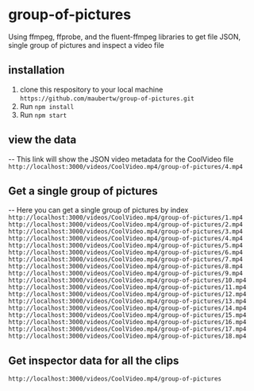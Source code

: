# group-of-pictures
Using ffmpeg, ffprobe, and the fluent-ffmpeg libraries to get file JSON, single group of pictures and inspect a video file

## installation
1.  clone this respository to your local machine
`https://github.com/maubertw/group-of-pictures.git`
2.  Run `npm install`
3.  Run `npm start`

## view the data
-- This link will show the JSON video metadata for the CoolVideo file 
`http://localhost:3000/videos/CoolVideo.mp4/group-of-pictures/4.mp4`

## Get a single group of pictures
-- Here you can get a single group of pictures by index
`http://localhost:3000/videos/CoolVideo.mp4/group-of-pictures/1.mp4`
`http://localhost:3000/videos/CoolVideo.mp4/group-of-pictures/2.mp4`
`http://localhost:3000/videos/CoolVideo.mp4/group-of-pictures/3.mp4`
`http://localhost:3000/videos/CoolVideo.mp4/group-of-pictures/4.mp4`
`http://localhost:3000/videos/CoolVideo.mp4/group-of-pictures/5.mp4`
`http://localhost:3000/videos/CoolVideo.mp4/group-of-pictures/6.mp4`
`http://localhost:3000/videos/CoolVideo.mp4/group-of-pictures/7.mp4`
`http://localhost:3000/videos/CoolVideo.mp4/group-of-pictures/8.mp4`
`http://localhost:3000/videos/CoolVideo.mp4/group-of-pictures/9.mp4`
`http://localhost:3000/videos/CoolVideo.mp4/group-of-pictures/10.mp4`
`http://localhost:3000/videos/CoolVideo.mp4/group-of-pictures/11.mp4`
`http://localhost:3000/videos/CoolVideo.mp4/group-of-pictures/12.mp4`
`http://localhost:3000/videos/CoolVideo.mp4/group-of-pictures/13.mp4`
`http://localhost:3000/videos/CoolVideo.mp4/group-of-pictures/14.mp4`
`http://localhost:3000/videos/CoolVideo.mp4/group-of-pictures/15.mp4`
`http://localhost:3000/videos/CoolVideo.mp4/group-of-pictures/16.mp4`
`http://localhost:3000/videos/CoolVideo.mp4/group-of-pictures/17.mp4`
`http://localhost:3000/videos/CoolVideo.mp4/group-of-pictures/18.mp4`

## Get inspector data for all the clips
`http://localhost:3000/videos/CoolVideo.mp4/group-of-pictures`






